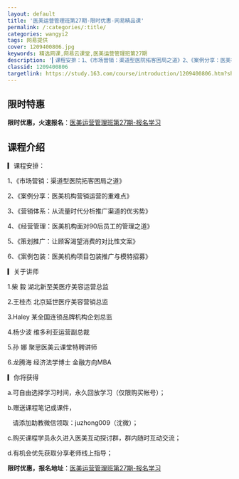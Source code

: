 ```yaml
---
layout: default
title: '医美运营管理班第27期-限时优惠-网易精品课'
permalink: /:categories/:title/
categories: wangyi2
tags: 网易提供
cover: 1209400806.jpg
keywords: 精选网课,网易云课堂,医美运营管理班第27期
description: '▎课程安排：1、《市场营销：渠道型医院拓客困局之道》2、《案例分享：医美机构营销运营的重难点》3、《营销体系：从流量时代'
classid: 1209400806
targetlink: https://study.163.com/course/introduction/1209400806.htm?share=1&shareId=1025206652&utm_campaign=share&utm_medium=iphoneShare&utm_source=&utm_u=1025206652
---
```


## 限时特惠

**限时优惠，火速报名**：[医美运营管理班第27期-报名学习](https://study.163.com/course/introduction/1209400806.htm?share=1&shareId=1025206652&utm_campaign=share&utm_medium=iphoneShare&utm_source=&utm_u=1025206652)

## 课程介绍

▎课程安排：

1、《市场营销：渠道型医院拓客困局之道》

2、《案例分享：医美机构营销运营的重难点》

3、《营销体系：从流量时代分析推广渠道的优劣势》

4、《经营管理：医美机构面对90后员工的管理之道》

5、《策划推广：让顾客渴望消费的对比性文案》

6、《案例包装：医美机构项目包装推广与模特招募》



▎关于讲师

1.柴   毅  湖北新至美医疗美容运营总监

2.王桂杰  北京延世医疗美容营销总监

3.Haley   某全国连锁品牌机构企划总监

4.杨少波  维多利亚运营副总裁

5.孙   娜  聚思医美云课堂特聘讲师

6.龙腾海  经济法学博士  金融方向MBA



▎你将获得

a.可自由选择学习时间，永久回放学习（仅限购买帐号）；

b.赠送课程笔记或课件，

   请添加助教微信领取：juzhong009（沈微）；

c.购买课程学员永久进入医美互动探讨群，群内随时互动交流；

d.有机会优先获取分享老师线上指导；

**限时优惠，报名地址**：[医美运营管理班第27期-报名学习](https://study.163.com/course/introduction/1209400806.htm?share=1&shareId=1025206652&utm_campaign=share&utm_medium=iphoneShare&utm_source=&utm_u=1025206652)

